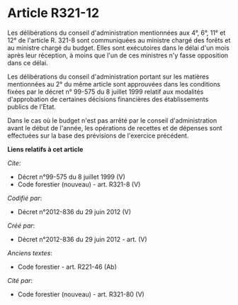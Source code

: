 # Article R321-12

Les délibérations du conseil d'administration mentionnées aux 4°, 6°, 11° et 12° de l'article R. 321-8 sont communiquées au
ministre chargé des forêts et au ministre chargé du budget. Elles sont exécutoires dans le délai d'un mois après leur
réception, à moins que l'un de ces ministres n'y fasse opposition dans ce délai. 

Les délibérations du conseil d'administration portant sur les matières mentionnées au 2° du même article sont approuvées dans
les conditions fixées par le décret n° 99-575 du 8 juillet 1999 relatif aux modalités d'approbation de certaines décisions
financières des établissements publics de l'Etat. 

Dans le cas où le budget n'est pas arrêté par le conseil d'administration avant le début de l'année, les opérations de
recettes et de dépenses sont effectuées sur la base des prévisions de l'exercice précédent.

**Liens relatifs à cet article**

_Cite_:

  - Décret n°99-575 du 8 juillet 1999 (V)
  - Code forestier (nouveau) - art. R321-8 (V)

_Codifié par_:

  - Décret n°2012-836 du 29 juin 2012 (V)

_Créé par_:

  - Décret n°2012-836 du 29 juin 2012 - art. (V)

_Anciens textes_:

  - Code forestier - art. R221-46 (Ab)

_Cité par_:

  - Code forestier (nouveau) - art. R321-80 (V)
